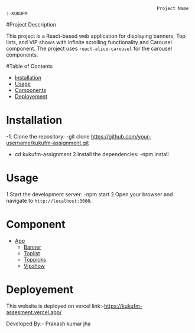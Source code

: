                                                              Project Name :-KUKUFM

#Project Description

This project is a React-based web application for displaying banners,  Top lists, 
and VIP shows with infinite scrolling functionality and Carousel component. The project uses `react-alice-carousel` 
for the carousel components.

#Table of Contents
- [Installation](#installation)
- [Usage](#usage)
- [Components](#components)
- [Deployement](#deployement)
  
# Installation
-1. Clone the repository:
-git clone https://github.com/your-username/kukufm-assignment.git
 -  cd kukufm-assignment
2.Install the dependencies:
   -npm install

# Usage
1.Start the development server:
   -npm start
2.Open your browser and navigate to `http://localhost:3000`.

# Component
- [App](#app)
  - [Banner](#banner)
  - [Toplist](#toplist)
  - [Toppicks](#toppicks)
  - [Vipshow](#vipshow)


# Deployement
This website is deployed on vercel
link:-https://kukufm-assesment.vercel.app/

Developed By:-
Prakash kumar jha


